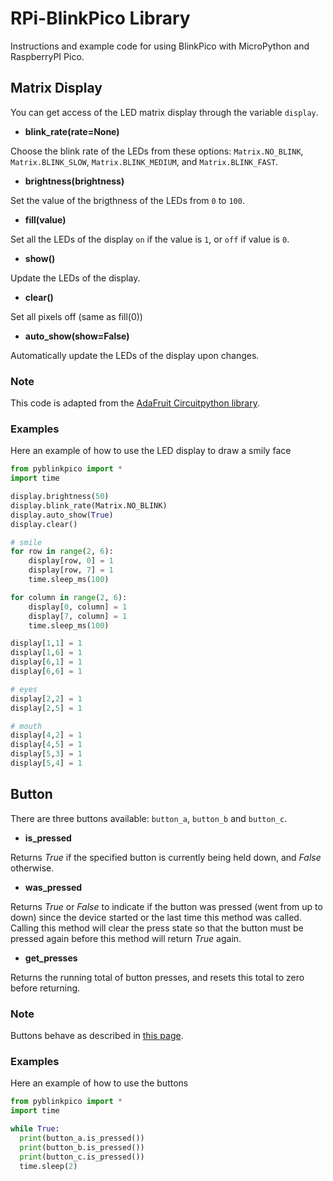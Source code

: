 # RPi-BlinkPico Library

Instructions and example code for using BlinkPico with MicroPython and RaspberryPI Pico.


## Matrix Display

You can get access of the LED matrix display through the variable `display`.

* **blink_rate(rate=None)**

Choose the blink rate of the LEDs from these options: `Matrix.NO_BLINK`, `Matrix.BLINK_SLOW`, `Matrix.BLINK_MEDIUM`, and `Matrix.BLINK_FAST`.
    
* **brightness(brightness)**

Set the value of the brigthness of the LEDs from `0` to `100`.

* **fill(value)**

Set all the LEDs of the display `on` if the value is `1`, or `off` if value is `0`.

* **show()**

Update the LEDs of the display.

* **clear()**

Set all pixels off (same as fill(0))

* **auto_show(show=False)**

Automatically update the LEDs of the display upon changes.


### Note

This code is adapted from the [AdaFruit Circuitpython library](https://github.com/adafruit/Adafruit_CircuitPython_HT16K33).



### Examples

Here an example of how to use the LED display to draw a smily face

```py
from pyblinkpico import *
import time

display.brightness(50)
display.blink_rate(Matrix.NO_BLINK)
display.auto_show(True)
display.clear()

# smile
for row in range(2, 6):
    display[row, 0] = 1
    display[row, 7] = 1
    time.sleep_ms(100)

for column in range(2, 6):
    display[0, column] = 1
    display[7, column] = 1
    time.sleep_ms(100)

display[1,1] = 1
display[1,6] = 1
display[6,1] = 1
display[6,6] = 1

# eyes
display[2,2] = 1
display[2,5] = 1

# mouth
display[4,2] = 1
display[4,5] = 1
display[5,3] = 1
display[5,4] = 1
```

## Button

There are three buttons available: `button_a`, `button_b` and `button_c`.

* **is_pressed**

Returns _True_ if the specified button is currently being held down, and _False_ otherwise.

* **was_pressed**

Returns _True_ or _False_ to indicate if the button was pressed (went from up to down) since the device started or the last time this method was called. Calling this method will clear the press state so that the button must be pressed again before this method will return _True_ again.

* **get_presses**

Returns the running total of button presses, and resets this total to zero before returning.


### Note

Buttons behave as described in [this page](https://microbit-micropython.readthedocs.io/en/v1.0.1/button.html).


### Examples

Here an example of how to use the buttons

```py
from pyblinkpico import *
import time

while True:
  print(button_a.is_pressed())
  print(button_b.is_pressed())
  print(button_c.is_pressed())
  time.sleep(2)
```

